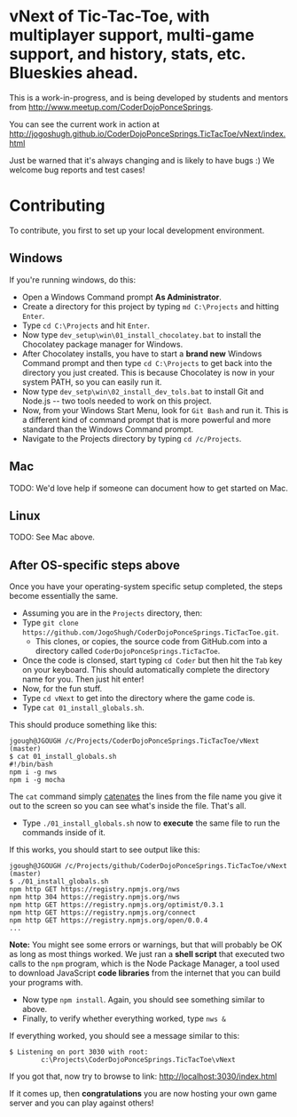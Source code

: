 # vNext of Tic-Tac-Toe, with multiplayer support, multi-game support, and history, stats, etc. Blueskies ahead.

This is a work-in-progress, and is being developed by students and mentors from http://www.meetup.com/CoderDojoPonceSprings.

You can see the current work in action at http://jogoshugh.github.io/CoderDojoPonceSprings.TicTacToe/vNext/index.html

Just be warned that it's always changing and is likely to have bugs :) We welcome bug reports and test cases!

# Contributing 

To contribute, you first to set up your local development environment. 

## Windows

If you're running windows, do this:

* Open a Windows Command prompt **As Administrator**.
* Create a directory for this project by typing `md C:\Projects` and hitting `Enter`.
* Type `cd C:\Projects` and hit `Enter`.
* Now type `dev_setup\win\01_install_chocolatey.bat` to install the Chocolatey package manager for Windows.
* After Chocolatey installs, you have to start a **brand new** Windows Command prompt and then type `cd C:\Projects` to get back into the directory you just created. This is because Chocolatey is now in your system PATH, so you can easily run it.
* Now type `dev_setp\win\02_install_dev_tols.bat` to install Git and Node.js -- two tools needed to work on this project.
* Now, from your Windows Start Menu, look for `Git Bash` and run it. This is a different kind of command prompt that is more powerful and more standard than the Windows Command prompt.
* Navigate to the Projects directory by typing `cd /c/Projects`.

## Mac

TODO: We'd love help if someone can document how to get started on Mac.

## Linux

TODO: See Mac above.

## After OS-specific steps above

Once you have your operating-system specific setup completed, the steps become essentially the same.

* Assuming you are in the `Projects` directory, then:
* Type `git clone https://github.com/JogoShugh/CoderDojoPonceSprings.TicTacToe.git`.
  * This clones, or copies, the source code from GitHub.com into a directory called `CoderDojoPonceSprings.TicTacToe`.
* Once the code is clonsed, start typing `cd Coder` but then hit the `Tab` key on your keyboard. This should automatically complete the directory name for you. Then just hit enter!
* Now, for the fun stuff.
* Type `cd vNext` to get into the directory where the game code is.
* Type `cat 01_install_globals.sh`. 

This should produce something like this:

```text
jgough@JGOUGH /c/Projects/CoderDojoPonceSprings.TicTacToe/vNext (master)
$ cat 01_install_globals.sh
#!/bin/bash
npm i -g nws
npm i -g mocha

```

The `cat` command simply [catenates](http://www.merriam-webster.com/dictionary/catenate) the lines from the file name you give it out to the screen so you can see what's inside the file. That's all.

* Type `./01_install_globals.sh` now to **execute** the same file to run the commands inside of it.

If this works, you should start to see output like this:

```text
jgough@JGOUGH /c/Projects/github/CoderDojoPonceSprings.TicTacToe/vNext (master)
$ ./01_install_globals.sh
npm http GET https://registry.npmjs.org/nws
npm http 304 https://registry.npmjs.org/nws
npm http GET https://registry.npmjs.org/optimist/0.3.1
npm http GET https://registry.npmjs.org/connect
npm http GET https://registry.npmjs.org/open/0.0.4
...

```

**Note:** You might see some errors or warnings, but that will probably be OK as long as most things worked. We just 
ran a **shell script** that executed two calls to the `npm` program, which is the Node Package Manager, a tool used
to download JavaScript **code libraries** from the internet that you can build your programs with.

* Now type `npm install`. Again, you should see something similar to above.
* Finally, to verify whether everything worked, type `nws &`

If everything worked, you should see a message similar to this:

```text
$ Listening on port 3030 with root:
        c:\Projects\CoderDojoPonceSprings.TicTacToe\vNext
```

If you got that, now try to browse to link: [http://localhost:3030/index.html](http://localhost:3030/index.html)

If it comes up, then **congratulations** you are now hosting your own game server and you can play against others!
